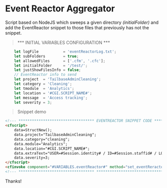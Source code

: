 # Event Reactor Aggregator

Script based on NodeJS which sweeps a given directory *(initialFolder)* and add the EventReactor snippet to those files that previously has not the snippet.

>*** INITIAL VARIABLES CONFIGURATION ***
```js
    let logFile           = 'eventReactorLog.txt';
    let subFolders        = true;
    let allowedFiles      = ['.cfm', '.cfc'];
    let initialFolder     = '/test/';
    let justShowFilesInfo = false;
    // EventReactor info to send
    let project  = 'TailbaseAdminCleaning';
    let category = 'Cleaning';
    let tmodule  = 'Analytics';
    let location = '#CGI.SCRIPT_NAME#';
    let message  = 'Access tracking';
    let severity = 3;
```

> Snippet demo
```html
<!--- ********************************** EVENTREACTOR SNIPPET CODE ********************************** --->
<cfscript>
    data=StructNew();
    data.project="TailbaseAdminCleaning";
    data.category="cleaning";
    data.module="Analytics";
    data.location="#CGI.SCRIPT_NAME#";
    data.extraText="USER=#Session.identity# / ID=#Session.staffid# / LOC=#CGI.SCRIPT_NAME# / FILE=#Session.page# / HOST=#CGI.REMOTE_HOST# / Access tracking";
    data.severity=3;
</cfscript>
<cfinvoke component="#VARIABLES.eventReactor#" method="set_eventReractor_log" returnvariable="response" data="#data#">
<!--- ********************************** ********************************** ********************************** --->

```

Thanks!